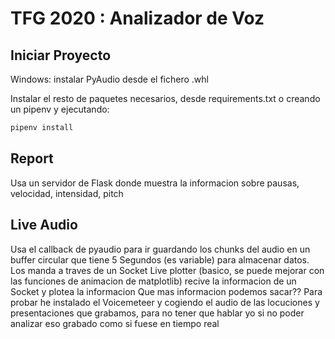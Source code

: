 # TFG 2020 : Analizador de Voz

## Iniciar Proyecto

Windows: instalar PyAudio desde el fichero .whl

Instalar el resto de paquetes necesarios, desde requirements.txt o creando un pipenv y ejecutando:

```bash
pipenv install
```

## Report

Usa un servidor de Flask donde muestra la informacion sobre pausas, velocidad, intensidad, pitch

## Live Audio

Usa el callback de pyaudio para ir guardando los chunks del audio en un buffer circular que tiene 5 Segundos (es variable) para almacenar datos.
Los manda a traves de un Socket
Live plotter (basico, se puede mejorar con las funciones de animacion de matplotlib) recive la informacion de un Socket y plotea la informacion
Que mas informacion podemos sacar??
Para probar he instalado el Voicemeteer y cogiendo el audio de las locuciones y presentaciones que grabamos, para no tener que hablar yo si no poder analizar eso grabado como si fuese en tiempo real
